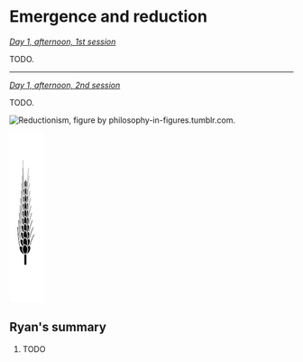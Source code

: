 Emergence and reduction
================================================================================

*[Day 1, afternoon, 1st session](https://www.youtube.com/watch?v=8j7wn4WmYtE&list=PLrxfgDEc2NxYQuZ5T6CSdS8uafdh0kmDL&index=2)*

TODO.

--------------------------------------------------------------------------------

*[Day 1, afternoon, 2nd session](https://www.youtube.com/watch?v=-ZYLb7D2bQw&index=3&list=PLrxfgDEc2NxYQuZ5T6CSdS8uafdh0kmDL)*

TODO.

![Reductionism, figure by [philosophy-in-figures.tumblr.com](http://philosophy-in-figures.tumblr.com/post/93712656521/reductionism).
    ](img/reductionism.png)


![](img/section-break.png)


Ryan's summary
--------------------------------------------------------------------------------

1.  TODO


